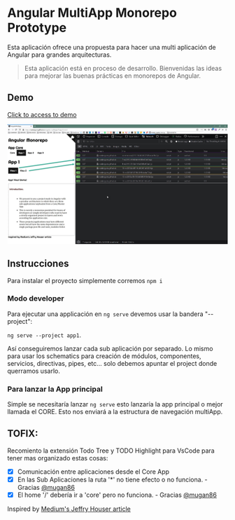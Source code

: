 # Angular MultiApp Monorepo Prototype

Esta aplicación ofrece una propuesta para hacer una multi aplicación de Angular para grandes arquitecturas.

> Esta aplicación está en proceso de desarrollo. Bienvenidas las ideas para mejorar las buenas prácticas en monorepos de Angular.

## Demo

[Click to access to demo](https://ruslanguns.github.io/angular-multiapp/)

![GitHub Logo](/src/assets/images/demo.jpg)

## Instrucciones

Para instalar el proyecto simplemente corremos `npm i`

### Modo developer

Para ejecutar una applicación en `ng serve` devemos usar la bandera "--project":

`ng serve --project app1`.

Así conseguiremos lanzar cada sub aplicación por separado. Lo mismo para usar los schematics para creación de módulos, componentes, servicios, directivas, pipes, etc... solo debemos apuntar el project donde querramos usarlo.

### Para lanzar la App principal

Simple se necesitaría lanzar `ng serve` esto lanzaría la app principal o mejor llamada el CORE. Esto nos enviará a la estructura de navegación multiApp.

## TOFIX:

Recomiento la extensión Todo Tree y TODO Highlight para VsCode para tener mas organizado estas cosas:

- [x] Comunicación entre aplicaciones desde el Core App
- [x] En las Sub Aplicaciones la ruta '\*' no tiene efecto o no funciona. - Gracias [@mugan86](https://github.com/mugan86)
- [x] El home '/' debería ir a 'core' pero no funciona. - Gracias [@mugan86](https://github.com/mugan86)

Inspired by [Medium's Jeffry Houser article](https://medium.com/disney-streaming/combining-multiple-angular-applications-into-a-single-one-e87d530d6527)
